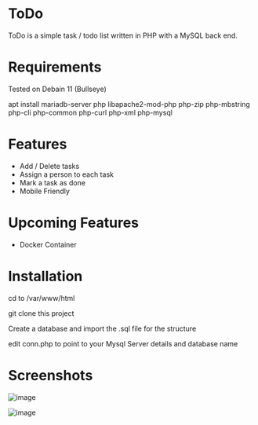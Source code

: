 # ToDo

ToDo is a simple task / todo list written in PHP with a MySQL back end.

# Requirements

Tested on Debain 11 (Bullseye)

apt install mariadb-server php libapache2-mod-php php-zip php-mbstring php-cli php-common php-curl php-xml php-mysql

# Features

* Add / Delete tasks
* Assign a person to each task
* Mark a task as done
* Mobile Friendly

# Upcoming Features

* Docker Container

# Installation

cd to /var/www/html

git clone this project

Create a database and import the .sql file for the structure

edit conn.php to point to your Mysql Server details and database name

# Screenshots

![image](https://user-images.githubusercontent.com/3878490/219698710-632d0e16-1519-469e-b6c5-fc2e6dd2fa15.png)

![image](https://user-images.githubusercontent.com/3878490/219698831-2fab903f-4403-422e-bbc5-479e6d31363e.png)



